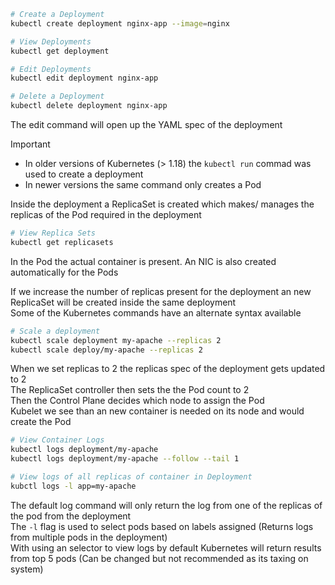 ````bash
# Create a Deployment
kubectl create deployment nginx-app --image=nginx

# View Deployments
kubectl get deployment

# Edit Deployments
kubectl edit deployment nginx-app

# Delete a Deployment
kubectl delete deployment nginx-app
````

The edit command will open up the YAML spec of the deployment

 > [!important]
 > * In older versions of Kubernetes (> 1.18) the `kubectl run` commad was used to create a deployment
 > * In newer versions the same command only creates a Pod

Inside the deployment a ReplicaSet is created which makes/ manages the replicas of the Pod required in the deployment

````bash
# View Replica Sets
kubectl get replicasets
````

In the Pod the actual container is present. An NIC is also created automatically for the Pods

If we increase the number of replicas present for the deployment an new ReplicaSet will be created inside the same deployment  
Some of the Kubernetes commands have an alternate syntax available

````bash
# Scale a deployment
kubectl scale deployment my-apache --replicas 2
kubectl scale deploy/my-apache --replicas 2
````

When we set replicas to 2 the replicas spec of the deployment gets updated to 2  
The ReplicaSet controller then sets the the Pod count to 2  
Then the Control Plane decides which node to assign the Pod  
Kubelet we see than an new container is needed on its node and would create the Pod

````bash
# View Container Logs
kubectl logs deployment/my-apache
kubectl logs deployment/my-apache --follow --tail 1

# View logs of all replicas of container in Deployment
kubctl logs -l app=my-apache
````

The default log command will only return the log from one of the replicas of the pod from the deployment  
The `-l` flag is used to select pods based on labels assigned (Returns logs from multiple pods in the deployment)  
With using an selector to view logs by default Kubernetes will return results from top 5 pods (Can be changed but not recommended as its taxing on system)
